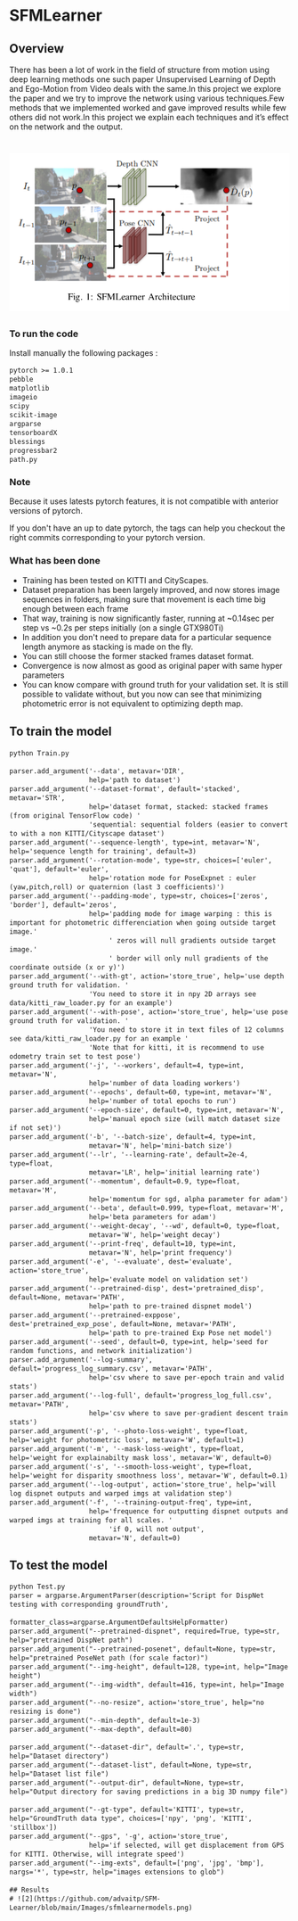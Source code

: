 # SFMLearner 
## Overview 
There has been a lot of work in the field of structure from motion using deep learning methods one such paper Unsupervised Learning of Depth and Ego-Motion from Video deals with the same.In this project we explore the paper and we try to improve the network using various techniques.Few methods that we implemented worked and gave improved results while few others did not work.In this project we explain each techniques and it’s effect on the network and the output.

# ![1](https://github.com/advaitp/SFM-Learner/blob/main/Images/sfmlearnerarch.png)

### To run the code
Install manually the following packages :

```
pytorch >= 1.0.1
pebble
matplotlib
imageio
scipy
scikit-image
argparse
tensorboardX
blessings
progressbar2
path.py
```
### Note
Because it uses latests pytorch features, it is not compatible with anterior versions of pytorch.

If you don't have an up to date pytorch, the tags can help you checkout the right commits corresponding to your pytorch version.

### What has been done

* Training has been tested on KITTI and CityScapes.
* Dataset preparation has been largely improved, and now stores image sequences in folders, making sure that movement is each time big enough between each frame
* That way, training is now significantly faster, running at ~0.14sec per step vs ~0.2s per steps initially (on a single GTX980Ti)
* In addition you don't need to prepare data for a particular sequence length anymore as stacking is made on the fly.
* You can still choose the former stacked frames dataset format.
* Convergence is now almost as good as original paper with same hyper parameters
* You can know compare with ground truth for your validation set. It is still possible to validate without, but you now can see that minimizing photometric error is not equivalent to optimizing depth map.


## To train the model 

```
python Train.py 

parser.add_argument('--data', metavar='DIR',
                    help='path to dataset')
parser.add_argument('--dataset-format', default='stacked', metavar='STR',
                    help='dataset format, stacked: stacked frames (from original TensorFlow code) '
                    'sequential: sequential folders (easier to convert to with a non KITTI/Cityscape dataset')
parser.add_argument('--sequence-length', type=int, metavar='N', help='sequence length for training', default=3)
parser.add_argument('--rotation-mode', type=str, choices=['euler', 'quat'], default='euler',
                    help='rotation mode for PoseExpnet : euler (yaw,pitch,roll) or quaternion (last 3 coefficients)')
parser.add_argument('--padding-mode', type=str, choices=['zeros', 'border'], default='zeros',
                    help='padding mode for image warping : this is important for photometric differenciation when going outside target image.'
                         ' zeros will null gradients outside target image.'
                         ' border will only null gradients of the coordinate outside (x or y)')
parser.add_argument('--with-gt', action='store_true', help='use depth ground truth for validation. '
                    'You need to store it in npy 2D arrays see data/kitti_raw_loader.py for an example')
parser.add_argument('--with-pose', action='store_true', help='use pose ground truth for validation. '
                    'You need to store it in text files of 12 columns see data/kitti_raw_loader.py for an example '
                    'Note that for kitti, it is recommend to use odometry train set to test pose')
parser.add_argument('-j', '--workers', default=4, type=int, metavar='N',
                    help='number of data loading workers')
parser.add_argument('--epochs', default=60, type=int, metavar='N',
                    help='number of total epochs to run')
parser.add_argument('--epoch-size', default=0, type=int, metavar='N',
                    help='manual epoch size (will match dataset size if not set)')
parser.add_argument('-b', '--batch-size', default=4, type=int,
                    metavar='N', help='mini-batch size')
parser.add_argument('--lr', '--learning-rate', default=2e-4, type=float,
                    metavar='LR', help='initial learning rate')
parser.add_argument('--momentum', default=0.9, type=float, metavar='M',
                    help='momentum for sgd, alpha parameter for adam')
parser.add_argument('--beta', default=0.999, type=float, metavar='M',
                    help='beta parameters for adam')
parser.add_argument('--weight-decay', '--wd', default=0, type=float,
                    metavar='W', help='weight decay')
parser.add_argument('--print-freq', default=10, type=int,
                    metavar='N', help='print frequency')
parser.add_argument('-e', '--evaluate', dest='evaluate', action='store_true',
                    help='evaluate model on validation set')
parser.add_argument('--pretrained-disp', dest='pretrained_disp', default=None, metavar='PATH',
                    help='path to pre-trained dispnet model')
parser.add_argument('--pretrained-exppose', dest='pretrained_exp_pose', default=None, metavar='PATH',
                    help='path to pre-trained Exp Pose net model')
parser.add_argument('--seed', default=0, type=int, help='seed for random functions, and network initialization')
parser.add_argument('--log-summary', default='progress_log_summary.csv', metavar='PATH',
                    help='csv where to save per-epoch train and valid stats')
parser.add_argument('--log-full', default='progress_log_full.csv', metavar='PATH',
                    help='csv where to save per-gradient descent train stats')
parser.add_argument('-p', '--photo-loss-weight', type=float, help='weight for photometric loss', metavar='W', default=1)
parser.add_argument('-m', '--mask-loss-weight', type=float, help='weight for explainabilty mask loss', metavar='W', default=0)
parser.add_argument('-s', '--smooth-loss-weight', type=float, help='weight for disparity smoothness loss', metavar='W', default=0.1)
parser.add_argument('--log-output', action='store_true', help='will log dispnet outputs and warped imgs at validation step')
parser.add_argument('-f', '--training-output-freq', type=int,
                    help='frequence for outputting dispnet outputs and warped imgs at training for all scales. '
                         'if 0, will not output',
                    metavar='N', default=0)

```

## To test the model 
```
python Test.py
parser = argparse.ArgumentParser(description='Script for DispNet testing with corresponding groundTruth',
                                 formatter_class=argparse.ArgumentDefaultsHelpFormatter)
parser.add_argument("--pretrained-dispnet", required=True, type=str, help="pretrained DispNet path")
parser.add_argument("--pretrained-posenet", default=None, type=str, help="pretrained PoseNet path (for scale factor)")
parser.add_argument("--img-height", default=128, type=int, help="Image height")
parser.add_argument("--img-width", default=416, type=int, help="Image width")
parser.add_argument("--no-resize", action='store_true', help="no resizing is done")
parser.add_argument("--min-depth", default=1e-3)
parser.add_argument("--max-depth", default=80)

parser.add_argument("--dataset-dir", default='.', type=str, help="Dataset directory")
parser.add_argument("--dataset-list", default=None, type=str, help="Dataset list file")
parser.add_argument("--output-dir", default=None, type=str, help="Output directory for saving predictions in a big 3D numpy file")

parser.add_argument("--gt-type", default='KITTI', type=str, help="GroundTruth data type", choices=['npy', 'png', 'KITTI', 'stillbox'])
parser.add_argument("--gps", '-g', action='store_true',
                    help='if selected, will get displacement from GPS for KITTI. Otherwise, will integrate speed')
parser.add_argument("--img-exts", default=['png', 'jpg', 'bmp'], nargs='*', type=str, help="images extensions to glob")

## Results 
# ![2](https://github.com/advaitp/SFM-Learner/blob/main/Images/sfmlearnermodels.png)
